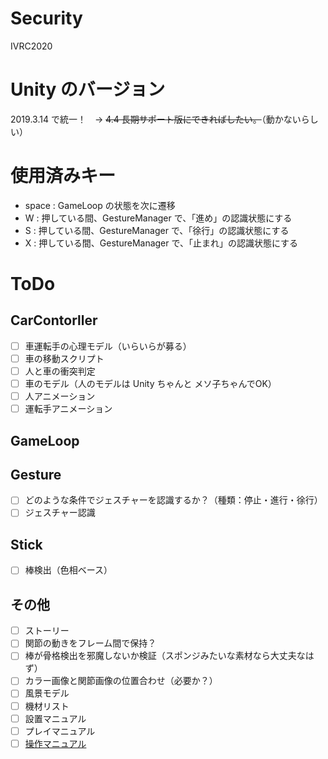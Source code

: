 # Security
IVRC2020

# Unity のバージョン
2019.3.14 で統一！　→ ~~4.4 長期サポート版にできればしたい。~~（動かないらしい）

# 使用済みキー
- space : GameLoop の状態を次に遷移
- W : 押している間、GestureManager で、「進め」の認識状態にする
- S : 押している間、GestureManager で、「徐行」の認識状態にする
- X : 押している間、GestureManager で、「止まれ」の認識状態にする

# ToDo

## CarContorller
- [ ] 車運転手の心理モデル（いらいらが募る）
- [ ] 車の移動スクリプト
- [ ] 人と車の衝突判定
- [ ] 車のモデル（人のモデルは Unity ちゃんと メソ子ちゃんでOK）
- [ ] 人アニメーション
- [ ] 運転手アニメーション

## GameLoop

## Gesture
- [ ] どのような条件でジェスチャーを認識するか？（種類：停止・進行・徐行）
- [ ] ジェスチャー認識

## Stick
- [ ] 棒検出（色相ベース）

## その他
- [ ] ストーリー
- [ ] 関節の動きをフレーム間で保持？
- [ ] 棒が骨格検出を邪魔しないか検証（スポンジみたいな素材なら大丈夫なはず）
- [ ] カラー画像と関節画像の位置合わせ（必要か？）
- [ ] 風景モデル
- [ ] 機材リスト
- [ ] 設置マニュアル
- [ ] プレイマニュアル
- [ ] [操作マニュアル](操作マニュアル)
